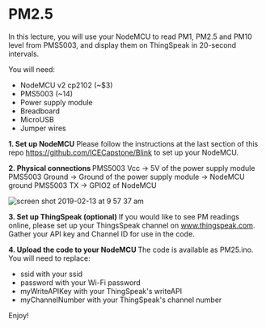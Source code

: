 # PM2.5

In this lecture, you will use your NodeMCU to read PM1, PM2.5 and PM10 level from PMS5003, and display them on ThingSpeak in 20-second intervals. 

You will need:

- NodeMCU v2 cp2102 (~$3)
- PMS5003 (~14)
- Power supply module 
- Breadboard
- MicroUSB
- Jumper wires

<b>1. Set up NodeMCU</b>
Please follow the instructions at the last section of this repo https://github.com/ICECapstone/Blink to set up your NodeMCU. 

<b>2. Physical connections </b>
PMS5003 Vcc -> 5V of the power supply module
PMS5003 Ground -> Ground of the power supply module -> NodeMCU ground
PMS5003 TX -> GPIO2 of NodeMCU

![screen shot 2019-02-13 at 9 57 37 am](https://user-images.githubusercontent.com/11530521/52683656-15ce5180-2f76-11e9-92f8-c4107b32d5bb.png)

<b>3. Set up ThingSpeak (optional) </b>
If you would like to see PM readings online, please set up your ThingsSpeak channel on www.thingspeak.com.  Gather your API key and Channel ID for use in the code.

<b>4. Upload the code to your NodeMCU </b>
The code is available as PM25.ino.  You will need to replace:
- ssid with your ssid
- password with your Wi-Fi password
- myWriteAPIKey with your ThingSpeak's writeAPI 
- myChannelNumber with your ThingSpeak's channel number

Enjoy!
